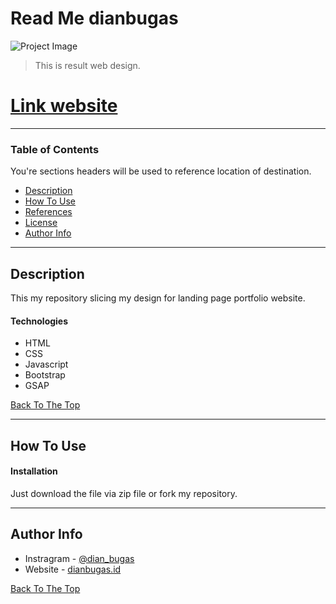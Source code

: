 # Read Me dianbugas

![Project Image](https://user-images.githubusercontent.com/38857598/123254784-a8f1fb80-d521-11eb-8561-ba4459e666b6.jpg)

> This is result web design.

# [Link website](https://dianbugas.github.io)

---

### Table of Contents
You're sections headers will be used to reference location of destination.

- [Description](#description)
- [How To Use](#how-to-use)
- [References](#references)
- [License](#license)
- [Author Info](#author-info)

---

## Description

This my repository slicing my design for landing page portfolio website.

#### Technologies

- HTML
- CSS
- Javascript
- Bootstrap
- GSAP


[Back To The Top](#read-me-padlabs)

---

## How To Use

#### Installation

Just download the file via zip file or fork my repository.


---

## Author Info

- Instragram - [@dian_bugas](https://instagram.com/dian_bugas)
- Website - [dianbugas.id](https://dianbugas.github.io/)

[Back To The Top](#read-me-padlabs)
